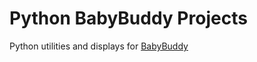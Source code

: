 # Python BabyBuddy Projects

Python utilities and displays for [BabyBuddy](https://github.com/babybuddy/babybuddy)